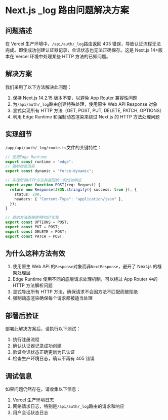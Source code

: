 # Next.js \_log 路由问题解决方案

## 问题描述

在 Vercel 生产环境中，`/api/auth/_log`路由返回 405 错误，导致认证流程无法完成。即使成功创建认证器记录，会话状态也无法正确保存。这是 Next.js 14+版本在 Vercel 环境中处理某些 HTTP 方法的已知问题。

## 解决方案

我们采用了以下方法解决此问题：

1. 保持 Next.js 14.2.15 版本不变，以避免 App Router 兼容性问题
2. 为`/api/auth/_log`路由创建特殊处理，使用原生 Web API Response 对象
3. 显式实现所有 HTTP 方法（GET, POST, PUT, DELETE, PATCH, OPTIONS）
4. 利用 Edge Runtime 和强制动态渲染来绕过 Next.js 的 HTTP 方法处理问题

## 实现细节

`/app/api/auth/_log/route.ts`文件的关键特性：

```typescript
// 使用Edge Runtime
export const runtime = "edge";
// 强制动态渲染
export const dynamic = "force-dynamic";

// 实现所有HTTP方法并返回统一的成功响应
export async function POST(req: Request) {
  return new Response(JSON.stringify({ success: true }), {
    status: 200,
    headers: { "Content-Type": "application/json" },
  });
}

// 其他方法直接使用POST实现
export const OPTIONS = POST;
export const PUT = POST;
export const DELETE = POST;
export const PATCH = POST;
```

## 为什么这种方法有效

1. 使用原生 Web API 的`Response`对象而非`NextResponse`，避开了 Next.js 的框架处理层
2. Edge Runtime 使用不同的底层请求处理机制，可以绕过 App Router 中的 HTTP 方法解析问题
3. 显式导出所有 HTTP 方法，确保请求不会因方法不匹配而被拒绝
4. 强制动态渲染确保每个请求都被适当处理

## 部署后验证

部署此解决方案后，请执行以下测试：

1. 执行注册流程
2. 确认认证器记录成功创建
3. 验证会话状态正确更新为已认证
4. 检查生产环境日志，确认不再有 405 错误

## 调试信息

如果问题仍然存在，请收集以下信息：

1. Vercel 生产环境日志
2. 网络请求日志，特别是`/api/auth/_log`路由的请求和响应
3. 用户会话状态日志
